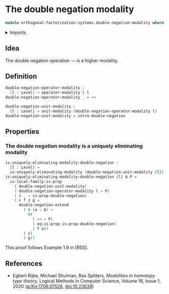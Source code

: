 # The double negation modality

```agda
module orthogonal-factorization-systems.double-negation-modality where
```

<details><summary>Imports</summary>

```agda
open import foundation.double-negation
open import foundation.functions
open import foundation.identity-types
open import foundation.propositions
open import foundation.universe-levels

open import orthogonal-factorization-systems.local-types
open import orthogonal-factorization-systems.modal-operators
open import orthogonal-factorization-systems.uniquely-eliminating-modalities
```

</details>

## Idea

The double negation operation `¬¬` is a higher modality.

## Definition

```agda
double-negation-operator-modality :
  (l : Level) → operator-modality l l
double-negation-operator-modality _ = ¬¬

double-negation-unit-modality :
  {l : Level} → unit-modality (double-negation-operator-modality l)
double-negation-unit-modality = intro-double-negation
```

## Properties

### The double negation modality is a uniquely eliminating modality

```agda
is-uniquely-eliminating-modality-double-negation :
  {l : Level} →
  is-uniquely-eliminating-modality (double-negation-unit-modality {l})
is-uniquely-eliminating-modality-double-negation {l} A P =
  is-local-family-is-prop
    ( double-negation-unit-modality)
    ( double-negation-operator-modality l ∘ P)
    ( λ _ → is-prop-double-negation)
    ( λ f z g →
      double-negation-extend
        ( λ (a : A) →
          tr
            ( ¬¬ ∘ P)
            ( eq-is-prop is-prop-double-negation)
            ( f a))
        ( z)
        ( g))
```

This proof follows Example 1.9 in [RSS].

## References

- Egbert Rijke, Michael Shulman, Bas Spitters, _Modalities in homotopy type
  theory_, Logical Methods in Computer Science, Volume 16, Issue 1, 2020
  ([arXiv:1706.07526](https://arxiv.org/abs/1706.07526),
  [doi:10.23638](https://doi.org/10.23638/LMCS-16%281%3A2%292020))
